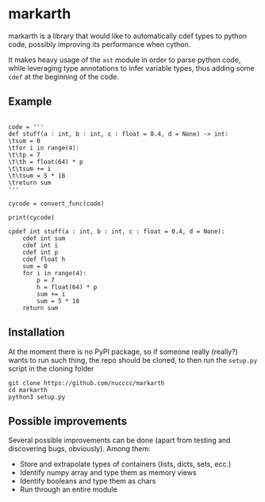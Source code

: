 # markarth

markarth is a library that would like to automatically cdef types to python code, possibly improving its performance when  cython.

It makes heavy usage of the `ast` module in order to parse python code, while leveraging type annotations to infer variable types, thus adding some `cdef` at the beginning of the code.

## Example

```from markarth import convert_func

code = '''
def stuff(a : int, b : int, c : float = 0.4, d = None) -> int:
\tsum = 0
\tfor i in range(4):
\t\tp = 7
\t\th = float(64) * p
\t\tsum += i
\t\tsum = 5 * 18
\treturn sum
'''

cycode = convert_func(code)

print(cycode)
```

```
cpdef int stuff(a : int, b : int, c : float = 0.4, d = None):
	cdef int sum
	cdef int i
	cdef int p
	cdef float h
	sum = 0
	for i in range(4):
		p = 7
		h = float(64) * p
		sum += i
		sum = 5 * 18
	return sum
```

## Installation

At the moment there is no PyPI package, so if someone really (really?) wants to run such thing, the repo should be cloned, to then run the `setup.py` script in the cloning folder 

```
git clone https://github.com/nucccc/markarth
cd markarth
python3 setup.py
```

## Possible improvements

Several possible improvements can be done (apart from testing and discovering bugs, obviously). Among them:

- Store and extrapolate types of containers (lists, dicts, sets, ecc.)
- Identify numpy array and type them as memory views
- Identify booleans and type them as chars
- Run through an entire module
